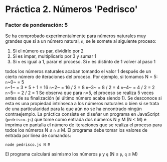 # Práctica 2. Números 'Pedrisco'
### Factor de ponderación: 5
Se ha comprobado experimentalmente para números naturales muy grandes que si a un número natural, `n`, se le somete al siguiente proceso:
 1. Si el número es par, dividirlo por 2
 2. Si es impar, multiplicarlo por 3 y sumar 1
 3. Si `n` es igual a 1, parar el proceso. Si `n` es distinto de 1 volver al paso 1

todos los números naturales acaban tomando el valor 1 después de un cierto número de iteraciones del proceso. Por ejemplo, si tomamos N = 5:
`n`~0~ = 5  
`n`~1~ = 3 * 5 + 1 = 16
`n`~2~ = 16 / 2 = 8
`n`~3~ = 8 / 2 = 4
`n`~4~ = 4 / 2 = 2
`n`~5~ = 2 / 2 = 1
Se observa  que para `n`=5, el proceso se realiza 5 veces antes de su finalización (el último número acaba siendo 1).
Se desconoce si esta es una propiedad intrínseca a los números naturales o bien si se trata de una particularidad para la que aún no se ha encontrado ningún contraejemplo.
La práctica consiste en diseñar un programa en JavaScript (`pedrisco.js`) que tome como entrada dos números N y M (N $\lt$ M) e imprima en pantalla el número de iteraciones que se realiza el proceso para todos los números  N $\leq$ `n`  $\leq$ M.
El programa debe tomar los valores de entrada por línea de comandos:

    node pedrisco.js N M
El programa calculará asimismo los números `p` y `q` (N $\leq$ `p`, `q`  $\leq$ M)
<!--stackedit_data:
eyJoaXN0b3J5IjpbMTQ1NzA2ODU2MCw0MjYzNjAwNTFdfQ==
-->